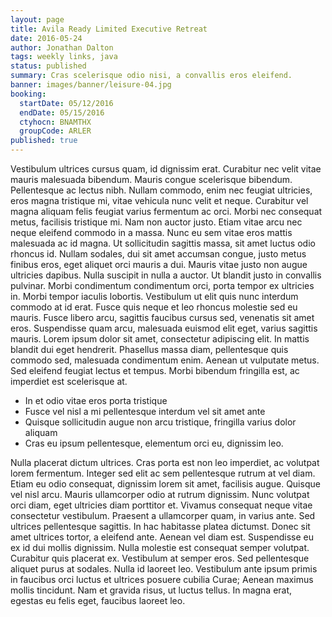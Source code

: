 ```yaml
---
layout: page
title: Avila Ready Limited Executive Retreat
date: 2016-05-24
author: Jonathan Dalton
tags: weekly links, java
status: published
summary: Cras scelerisque odio nisi, a convallis eros eleifend.
banner: images/banner/leisure-04.jpg
booking:
  startDate: 05/12/2016
  endDate: 05/15/2016
  ctyhocn: BNAMTHX
  groupCode: ARLER
published: true
---
```

Vestibulum ultrices cursus quam, id dignissim erat. Curabitur nec velit vitae mauris malesuada bibendum. Mauris congue scelerisque bibendum. Pellentesque ac lectus nibh. Nullam commodo, enim nec feugiat ultricies, eros magna tristique mi, vitae vehicula nunc velit et neque. Curabitur vel magna aliquam felis feugiat varius fermentum ac orci. Morbi nec consequat metus, facilisis tristique mi. Nam non auctor justo. Etiam vitae arcu nec neque eleifend commodo in a massa. Nunc eu sem vitae eros mattis malesuada ac id magna. Ut sollicitudin sagittis massa, sit amet luctus odio rhoncus id. Nullam sodales, dui sit amet accumsan congue, justo metus finibus eros, eget aliquet orci mauris a dui. Mauris vitae justo non augue ultricies dapibus.
Nulla suscipit in nulla a auctor. Ut blandit justo in convallis pulvinar. Morbi condimentum condimentum orci, porta tempor ex ultricies in. Morbi tempor iaculis lobortis. Vestibulum ut elit quis nunc interdum commodo at id erat. Fusce quis neque et leo rhoncus molestie sed eu mauris. Fusce libero arcu, sagittis faucibus cursus sed, venenatis sit amet eros. Suspendisse quam arcu, malesuada euismod elit eget, varius sagittis mauris. Lorem ipsum dolor sit amet, consectetur adipiscing elit. In mattis blandit dui eget hendrerit. Phasellus massa diam, pellentesque quis commodo sed, malesuada condimentum enim. Aenean ut vulputate metus. Sed eleifend feugiat lectus et tempus. Morbi bibendum fringilla est, ac imperdiet est scelerisque at.

* In et odio vitae eros porta tristique
* Fusce vel nisl a mi pellentesque interdum vel sit amet ante
* Quisque sollicitudin augue non arcu tristique, fringilla varius dolor aliquam
* Cras eu ipsum pellentesque, elementum orci eu, dignissim leo.

Nulla placerat dictum ultrices. Cras porta est non leo imperdiet, ac volutpat lorem fermentum. Integer sed elit ac sem pellentesque rutrum at vel diam. Etiam eu odio consequat, dignissim lorem sit amet, facilisis augue. Quisque vel nisl arcu. Mauris ullamcorper odio at rutrum dignissim. Nunc volutpat orci diam, eget ultricies diam porttitor et. Vivamus consequat neque vitae consectetur vestibulum. Praesent a ullamcorper quam, in varius ante. Sed ultrices pellentesque sagittis. In hac habitasse platea dictumst. Donec sit amet ultrices tortor, a eleifend ante. Aenean vel diam est.
Suspendisse eu ex id dui mollis dignissim. Nulla molestie est consequat semper volutpat. Curabitur quis placerat ex. Vestibulum at semper eros. Sed pellentesque aliquet purus at sodales. Nulla id laoreet leo. Vestibulum ante ipsum primis in faucibus orci luctus et ultrices posuere cubilia Curae; Aenean maximus mollis tincidunt. Nam et gravida risus, ut luctus tellus. In magna erat, egestas eu felis eget, faucibus laoreet leo.
